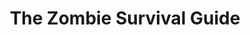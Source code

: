 ---
title: "The Zombie Survival Guide"
description: "Buku yang memulai kecintaan saya terhadap genre Zombie. Konyol, cerdas, brilliant, glorious, jenius, dan juga timeless."
cover: "images/reading/the-zombie-survival.jpeg"
publishDate: 2016-12-11
authors: "Max Brooks"
categories: ["fiction & literature"]
---